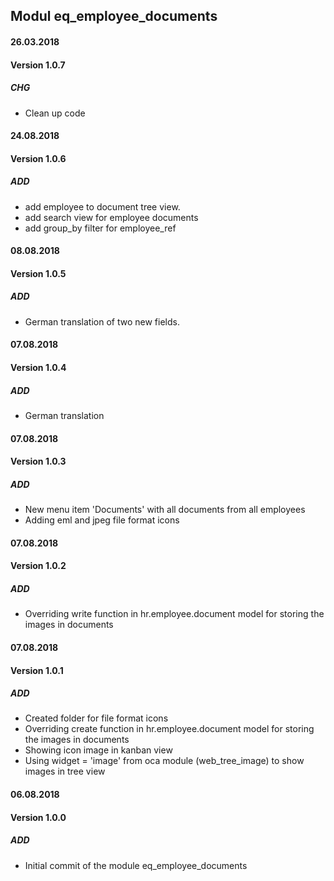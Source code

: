 ## Modul eq_employee_documents

#### 26.03.2018
#### Version 1.0.7
##### CHG
- Clean up code

#### 24.08.2018
#### Version 1.0.6
##### ADD
- add employee to document tree view.
- add search view for employee documents
- add group_by filter for employee_ref

#### 08.08.2018
#### Version 1.0.5
##### ADD
- German translation of two new fields.

#### 07.08.2018
#### Version 1.0.4
##### ADD
- German translation

#### 07.08.2018
#### Version 1.0.3
##### ADD
- New menu item 'Documents' with all documents from all employees
- Adding eml and jpeg file format icons

#### 07.08.2018
#### Version 1.0.2
##### ADD
- Overriding write function in hr.employee.document model for storing the images in documents

#### 07.08.2018
#### Version 1.0.1
##### ADD
- Created folder for file format icons
- Overriding create function in hr.employee.document model for storing the images in documents
- Showing icon image in kanban view
- Using widget = 'image' from oca module (web_tree_image) to show images in tree view

#### 06.08.2018
#### Version 1.0.0
##### ADD
- Initial commit of the module eq_employee_documents
